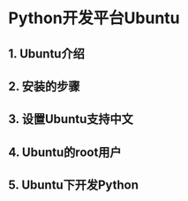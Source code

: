 # Python开发平台Ubuntu

## 1. Ubuntu介绍



## 2. 安装的步骤



## 3. 设置Ubuntu支持中文



## 4. Ubuntu的root用户



## 5. Ubuntu下开发Python



